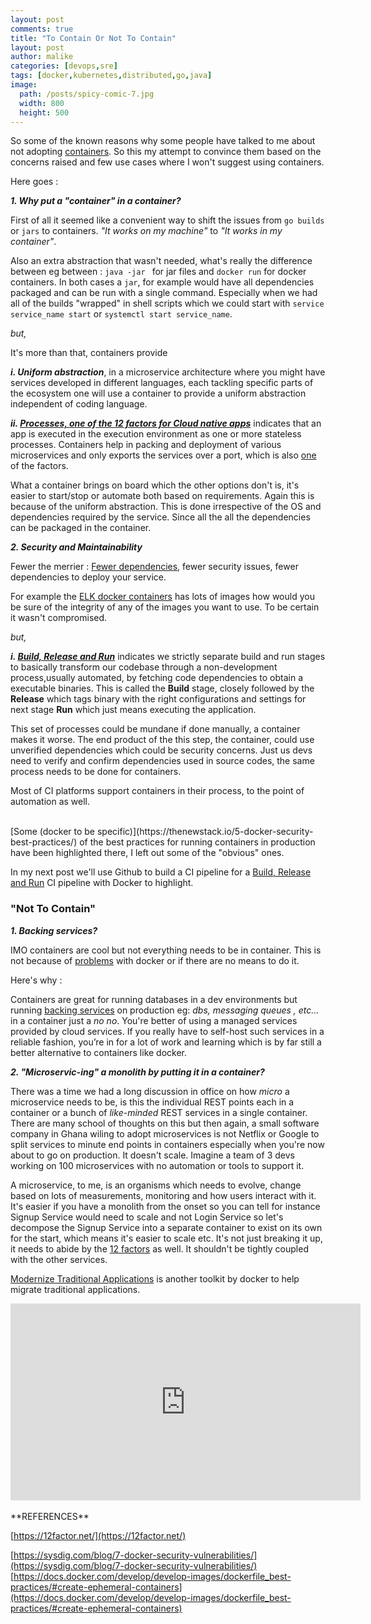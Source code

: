```yaml
---
layout: post
comments: true
title: "To Contain Or Not To Contain"
layout: post
author: malike
categories: [devops,sre]
tags: [docker,kubernetes,distributed,go,java]
image:
  path: /posts/spicy-comic-7.jpg
  width: 800
  height: 500
---
```


So some of the known reasons why some people have talked to me about not adopting [containers](https://cloud.google.com/containers/). So this my attempt to convince them based on the concerns raised and few use cases where I won't suggest using containers.

Here goes : 

_**1. Why put a "container" in  a container?**_

First of all it seemed like a convenient way to shift the issues from `go builds` or `jars` to containers. _"It works on my machine"_ to _"It works in my container"_. 

Also an extra abstraction that wasn't needed, what's really the difference between eg between : `java -jar ` for jar files and `docker run` for docker containers. In both cases a `jar`, for example would have all dependencies packaged and can be run with a single command. Especially when we had all of the builds "wrapped" in shell scripts which we could start with `service service_name start` or `systemctl start service_name`.

_but,_

It's more than that, containers provide

_**i. Uniform abstraction**_, in a microservice architecture where you might have services developed in different languages, each tackling specific parts of the ecosystem one will use a container to provide a uniform abstraction independent of coding language. 
   
_**ii. [Processes, one of the 12 factors for Cloud native apps](https://12factor.net/processes)**_ indicates that an app is executed in the execution environment as one or more stateless processes. Containers help in packing and deployment of various microservices and only exports the services over a port, which is also [one](https://12factor.net/port-binding) of the factors.

What a container brings on board which the other options don't is, it's easier to start/stop or automate both based on requirements. Again this is because of the uniform abstraction. This is done irrespective of the OS and dependencies required by the service. Since all the all the dependencies can be packaged in the container. 

_**2. Security and Maintainability**_

Fewer the merrier : [Fewer dependencies](https://hackernoon.com/im-harvesting-credit-card-numbers-and-passwords-from-your-site-here-s-how-9a8cb347c5b), fewer security issues, fewer dependencies to deploy your service. 

For example  the [ELK docker containers](https://hub.docker.com/search/?isAutomated=0&isOfficial=0&page=1&pullCount=0&q=elk+elasticsearch+logstash+kibana&starCount=0) has lots of images how would you be sure of the integrity of any of the images you want to use. To be certain it wasn't compromised. 

_but,_

_**i. [Build, Release and Run](https://12factor.net/build-release-run)**_ indicates we strictly separate build and run stages to basically transform our codebase through a non-development process,usually automated, by fetching code dependencies to obtain a executable binaries. 
This is called the **Build** stage, closely followed by the **Release** which tags binary with the right configurations and settings for next stage **Run** which just means executing the application. 

This set of processes could be mundane if done manually, a container makes it worse. The end product of the this step, the container, could use unverified dependencies which could be security concerns. Just us devs need to verify and confirm dependencies used in source codes, the same process needs to be done for containers. 


Most of CI platforms support containers in their process, to the point of automation as well.

<br/>
[Some (docker to be specific)](https://thenewstack.io/5-docker-security-best-practices/) of the best practices for running containers in production have been highlighted there, I left out some of the "obvious" ones.

In my next post we'll use Github to build a CI pipeline for a [Build, Release and Run](https://12factor.net/build-release-run) CI pipeline with Docker to highlight.

### "Not To Contain"

_**1. Backing services?**_

IMO containers are cool but not everything needs to be in container. This is not because of [problems](https://thehftguy.com/2016/11/01/docker-in-production-an-history-of-failure/) with docker or if there are no means to do it. 

Here's why :

Containers are great for running databases in a dev environments but running [backing services](https://12factor.net/backing-services) on production eg: _dbs, messaging queues , etc..._ in a  container just a _no no_. You're better of using a managed services provided by cloud services.
 If you really have to self-host such services in a reliable fashion, you’re in for a lot of work and learning which is by far still a better alternative to containers like docker.

_**2. "Microservic-ing" a monolith by putting it in a container?**_

There was a time we had a long discussion in office on how _micro_ a microservice needs to be, is this the individual REST points each in a container or a bunch of _like-minded_ REST services in a single container. There are many school of thoughts on this but then again, a small software company in Ghana wiling to adopt microservices is not Netflix or Google to split services to minute end points in containers especially when you're now about to go on production. It doesn't scale. Imagine a team of 3 devs working on 100 microservices with no automation or tools to support it.

A microservice, to me, is an organisms which needs to evolve, change based on lots of measurements, monitoring and how users interact with it. It's easier if you have a monolith from the onset so you can tell for instance Signup Service would need to scale and not Login Service so let's decompose the Signup Service into a separate container to exist on its own for the start, which means it's easier to scale etc. It's not just breaking it up, it needs to abide by the [12 factors](https://12factor.net/) as well. It shouldn't be tightly coupled with the other services.

[Modernize Traditional Applications](https://www.docker.com/solutions/mta) is another toolkit by docker to help migrate traditional applications. 

<iframe width="560" height="315" src="https://www.youtube.com/embed/NYv0kwlkwAY" frameborder="0"  encrypted-media></iframe>

<br>
<br>
**REFERENCES**

[https://12factor.net/](https://12factor.net/)

[https://sysdig.com/blog/7-docker-security-vulnerabilities/](https://sysdig.com/blog/7-docker-security-vulnerabilities/)
[https://docs.docker.com/develop/develop-images/dockerfile_best-practices/#create-ephemeral-containers](https://docs.docker.com/develop/develop-images/dockerfile_best-practices/#create-ephemeral-containers)








